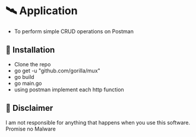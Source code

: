 ﻿# 🛰 Application 
 - To perform simple CRUD operations on Postman

## 🌌 Installation
- Clone the repo
- go get -u "github.com/gorilla/mux"
- go build 
- go main.go
- using postman implement each http function

## 🗿 Disclaimer
I am not responsible for anything that happens when you use this software. Promise no Malware
